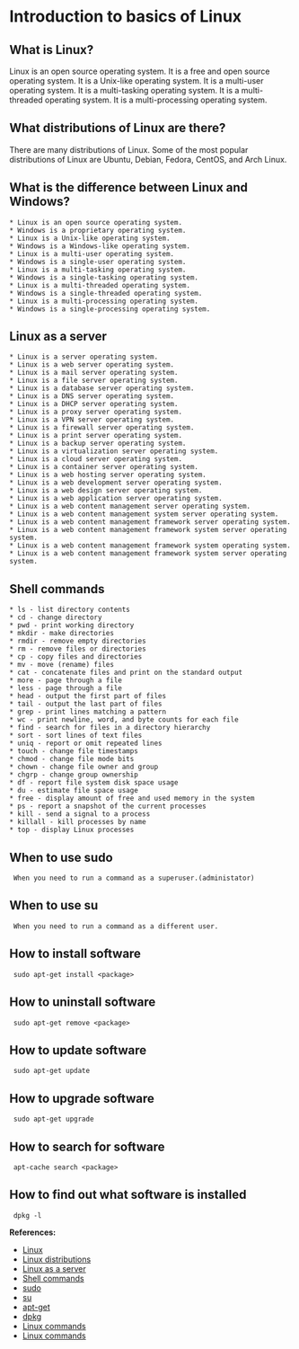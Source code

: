 # Introduction to basics of Linux

## What is Linux?
Linux is an open source operating system. It is a free and open source operating system. It is a Unix-like operating system. It is a multi-user operating system. It is a multi-tasking operating system. It is a multi-threaded operating system. It is a multi-processing operating system.

## What distributions of Linux are there?
There are many distributions of Linux. Some of the most popular distributions of Linux are Ubuntu, Debian, Fedora, CentOS, and Arch Linux.

## What is the difference between Linux and Windows?
```
* Linux is an open source operating system.
* Windows is a proprietary operating system.
* Linux is a Unix-like operating system.
* Windows is a Windows-like operating system.
* Linux is a multi-user operating system.
* Windows is a single-user operating system.
* Linux is a multi-tasking operating system.
* Windows is a single-tasking operating system.
* Linux is a multi-threaded operating system.
* Windows is a single-threaded operating system.
* Linux is a multi-processing operating system.
* Windows is a single-processing operating system.
```

## Linux as a server
```
* Linux is a server operating system.
* Linux is a web server operating system.
* Linux is a mail server operating system.
* Linux is a file server operating system.
* Linux is a database server operating system.
* Linux is a DNS server operating system.
* Linux is a DHCP server operating system.
* Linux is a proxy server operating system.
* Linux is a VPN server operating system.
* Linux is a firewall server operating system.
* Linux is a print server operating system.
* Linux is a backup server operating system.
* Linux is a virtualization server operating system.
* Linux is a cloud server operating system.
* Linux is a container server operating system.
* Linux is a web hosting server operating system.
* Linux is a web development server operating system.
* Linux is a web design server operating system.
* Linux is a web application server operating system.
* Linux is a web content management server operating system.
* Linux is a web content management system server operating system.
* Linux is a web content management framework server operating system.
* Linux is a web content management framework system server operating system.
* Linux is a web content management framework system operating system.
* Linux is a web content management framework system server operating system.
```

## Shell commands
```
* ls - list directory contents
* cd - change directory
* pwd - print working directory
* mkdir - make directories
* rmdir - remove empty directories
* rm - remove files or directories
* cp - copy files and directories
* mv - move (rename) files
* cat - concatenate files and print on the standard output
* more - page through a file
* less - page through a file
* head - output the first part of files
* tail - output the last part of files
* grep - print lines matching a pattern
* wc - print newline, word, and byte counts for each file
* find - search for files in a directory hierarchy
* sort - sort lines of text files
* uniq - report or omit repeated lines
* touch - change file timestamps
* chmod - change file mode bits
* chown - change file owner and group
* chgrp - change group ownership
* df - report file system disk space usage
* du - estimate file space usage
* free - display amount of free and used memory in the system
* ps - report a snapshot of the current processes
* kill - send a signal to a process
* killall - kill processes by name
* top - display Linux processes
```
## When to use sudo
` When you need to run a command as a superuser.(administator)`

## When to use su
` When you need to run a command as a different user.`

## How to install software
` sudo apt-get install <package>`

## How to uninstall software
` sudo apt-get remove <package>`

## How to update software
` sudo apt-get update`

## How to upgrade software
` sudo apt-get upgrade`

## How to search for software
` apt-cache search <package>`

## How to find out what software is installed
` dpkg -l`

**References:**
* [Linux](https://en.wikipedia.org/wiki/Linux)
* [Linux distributions](https://en.wikipedia.org/wiki/Linux_distribution)
* [Linux as a server](https://en.wikipedia.org/wiki/Linux_as_a_server)
* [Shell commands](https://en.wikipedia.org/wiki/Shell_command)
* [sudo](https://en.wikipedia.org/wiki/Sudo)
* [su](https://en.wikipedia.org/wiki/Su_(Unix))
* [apt-get](https://en.wikipedia.org/wiki/APT_(software))
* [dpkg](https://en.wikipedia.org/wiki/Dpkg)
* [Linux commands](https://en.wikipedia.org/wiki/List_of_Linux_commands)
* [Linux commands](https://en.wikipedia.org/wiki/List_of_Linux_commands)